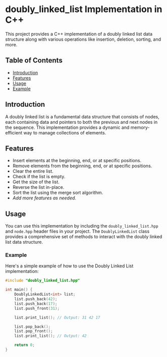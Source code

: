 # doubly_linked_list Implementation in C++

This project provides a C++ implementation of a doubly linked list data structure along with various operations like insertion, deletion, sorting, and more.

## Table of Contents
- [Introduction](#introduction)
- [Features](#features)
- [Usage](#usage)
- [Example](#example)

## Introduction
A doubly linked list is a fundamental data structure that consists of nodes, each containing data and pointers to both the previous and next nodes in the sequence. This implementation provides a dynamic and memory-efficient way to manage collections of elements.

## Features
- Insert elements at the beginning, end, or at specific positions.
- Remove elements from the beginning, end, or at specific positions.
- Clear the entire list.
- Check if the list is empty.
- Get the size of the list.
- Reverse the list in-place.
- Sort the list using the merge sort algorithm.
- *Add more features as needed.*

## Usage
You can use this implementation by including the `doubly_linked_list.hpp` and `node.hpp` header files in your project. The `DoublyLinkedList` class provides a comprehensive set of methods to interact with the doubly linked list data structure.

### Example
Here's a simple example of how to use the Doubly Linked List implementation:

```cpp
#include "doubly_linked_list.hpp"

int main() {
    DoublyLinkedList<int> list;
    list.push_back(42);
    list.push_back(17);
    list.push_front(31);

    list.print_list(); // Output: 31 42 17

    list.pop_back();
    list.pop_front();
    list.print_list(); // Output: 42

    return 0;
}
```